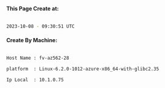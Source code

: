 
   
#### This Page Create at:

```bash

2023-10-08 - 09:30:51 UTC

```

#### Create By Machine:

```bash

Host Name : fv-az562-28

platform  : Linux-6.2.0-1012-azure-x86_64-with-glibc2.35

Ip Local  : 10.1.0.75

```

